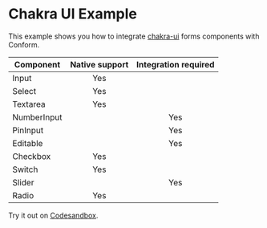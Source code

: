 # Chakra UI Example

This example shows you how to integrate [chakra-ui](https://chakra-ui.com/docs/components) forms components with Conform.

| Component   | Native support | Integration required |
| ----------- | :------------: | :------------------: |
| Input       |      Yes       |                      |
| Select      |      Yes       |                      |
| Textarea    |      Yes       |                      |
| NumberInput |                |         Yes          |
| PinInput    |                |         Yes          |
| Editable    |                |         Yes          |
| Checkbox    |      Yes       |                      |
| Switch      |      Yes       |                      |
| Slider      |                |         Yes          |
| Radio       |      Yes       |                      |

<!-- sandbox src="/examples/chakra-ui" -->

Try it out on [Codesandbox](https://codesandbox.io/s/github/edmundhung/conform/tree/main/examples/chakra-ui).

<!-- /sandbox -->
